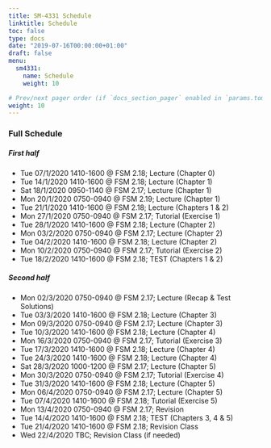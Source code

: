 ```yaml
---
title: SM-4331 Schedule
linktitle: Schedule
toc: false
type: docs
date: "2019-07-16T00:00:00+01:00"
draft: false 
menu:
  sm4331:
    name: Schedule
    weight: 10

# Prev/next pager order (if `docs_section_pager` enabled in `params.toml`)
weight: 10
---
```


### Full Schedule

##### First half

- Tue 07/1/2020 1410-1600 @ FSM 2.18; Lecture (Chapter 0)
- Tue 14/1/2020 1410-1600 @ FSM 2.18; Lecture (Chapter 1)
- Sat 18/1/2020 0950-1140 @ FSM 2.17; Lecture (Chapter 1)
- Mon 20/1/2020 0750-0940 @ FSM 2.19; Lecture (Chapter 1)
- Tue 21/1/2020 1410-1600 @ FSM 2.18; Lecture (Chapters 1 & 2)
- Mon 27/1/2020 0750-0940 @ FSM 2.17; Tutorial (Exercise 1)
- Tue 28/1/2020 1410-1600 @ FSM 2.18; Lecture (Chapter 2)
- Mon 03/2/2020 0750-0940 @ FSM 2.17; Lecture (Chapter 2)
- Tue 04/2/2020 1410-1600 @ FSM 2.18; Lecture (Chapter 2)
- Mon 10/2/2020 0750-0940 @ FSM 2.17; Tutorial (Exercise 2)
- Tue 18/2/2020 1410-1600 @ FSM 2.18; TEST (Chapters 1 & 2)

##### Second half

- Mon 02/3/2020 0750-0940 @ FSM 2.17; Lecture (Recap & Test Solutions)
- Tue 03/3/2020 1410-1600 @ FSM 2.18; Lecture (Chapter 3)
- Mon 09/3/2020 0750-0940 @ FSM 2.17; Lecture (Chapter 3)
- Tue 10/3/2020 1410-1600 @ FSM 2.18; Lecture (Chapter 4)
- Mon 16/3/2020 0750-0940 @ FSM 2.17; Tutorial (Exercise 3)
- Tue 17/3/2020 1410-1600 @ FSM 2.18; Lecture (Chapter 4)
- Tue 24/3/2020 1410-1600 @ FSM 2.18; Lecture (Chapter 4)
- Sat 28/3/2020 1000-1200 @ FSM 2.17; Lecture (Chapter 5)
- Mon 30/3/2020 0750-0940 @ FSM 2.17; Tutorial (Exercise 4)
- Tue 31/3/2020 1410-1600 @ FSM 2.18; Lecture (Chapter 5)
- Mon 06/4/2020 0750-0940 @ FSM 2.17; Lecture (Chapter 5)
- Tue 07/4/2020 1410-1600 @ FSM 2.18; Tutorial (Exercise 5)
- Mon 13/4/2020 0750-0940 @ FSM 2.17; Revision
- Tue 14/4/2020 1410-1600 @ FSM 2.18; TEST (Chapters 3, 4 & 5)
- Tue 21/4/2020 1410-1600 @ FSM 2.18; Revision Class 
- Wed 22/4/2020 TBC; Revision Class (if needed)
